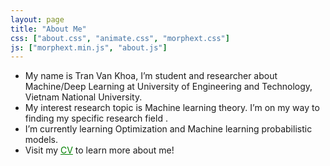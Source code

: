 ```yaml
---
layout: page
title: "About Me"
css: ["about.css", "animate.css", "morphext.css"]
js: ["morphext.min.js", "about.js"]
---
```



* My name is Tran Van Khoa, I’m student and researcher about Machine/Deep Learning at University of Engineering and Technology, Vietnam National University.
* My interest research topic is Machine learning theory. I’m on my way to finding my specific research field .  
* I’m currently learning Optimization and Machine learning probabilistic models.
* Visit my <a href='https://khoatranrb.github.io/MD/Resume.pdf' style='color:green'>CV</a> to learn more about me!
